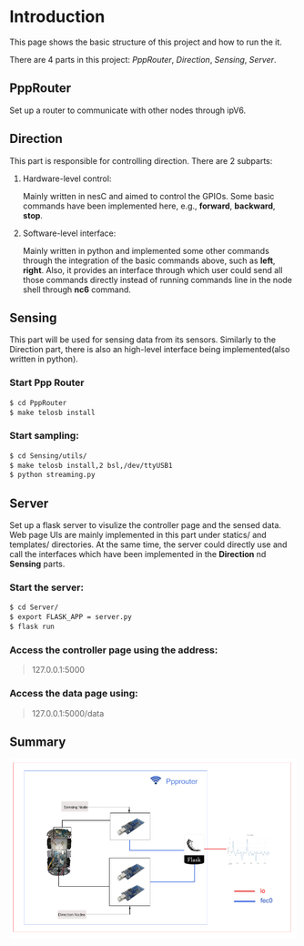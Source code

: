 # Introduction
This page shows the basic structure of this project and how to run the it. 

There are 4 parts in this project: *PppRouter*, *Direction*, *Sensing*, *Server*.

## PppRouter
Set up a router to communicate with other nodes through ipV6.

## Direction
This part is responsible for controlling direction. There are 2 subparts:

1. Hardware-level control:

   Mainly written in nesC and aimed to control the GPIOs. Some basic commands have been implemented here, e.g., **forward**, **backward**, **stop**.

2. Software-level interface:

   Mainly written in python and implemented some other commands through the integration of the basic commands above, such as **left**, **right**. Also, it provides an interface through which user could send all those commands directly instead of running commands line in the node shell through **nc6** command.

## Sensing
This part will be used for sensing data from its sensors. Similarly to the Direction part, there is also an high-level interface being implemented(also written in python).

### Start Ppp Router
```sh
$ cd PppRouter
$ make telosb install
```

### Start sampling:
```sh
$ cd Sensing/utils/
$ make telosb install,2 bsl,/dev/ttyUSB1
$ python streaming.py
```
## Server
Set up a flask server to visulize the controller page and the sensed data. Web page UIs are mainly implemented in this part under statics/ and templates/ directories. At the same time, the server could directly use and call the interfaces which have been implemented in the **Direction** nd **Sensing** parts. 
### Start the server:
```sh
$ cd Server/
$ export FLASK_APP = server.py
$ flask run
```

### Access the controller page using the address:
> 127.0.0.1:5000

### Access the data page using:
> 127.0.0.1:5000/data

## Summary
![alt tag](./blockdiagram.jpg)

